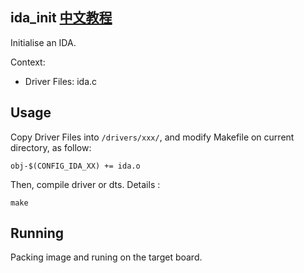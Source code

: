 ida_init [中文教程](https://biscuitos.github.io/blog/IDA_ida_init/)
----------------------------------

Initialise an IDA.

Context:

* Driver Files: ida.c

## Usage

Copy Driver Files into `/drivers/xxx/`, and modify Makefile on current 
directory, as follow:

```
obj-$(CONFIG_IDA_XX) += ida.o
```

Then, compile driver or dts. Details :

```
make
```

## Running

Packing image and runing on the target board.

